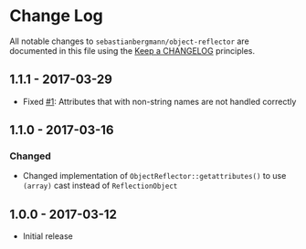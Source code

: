 # Change Log

All notable changes to `sebastianbergmann/object-reflector` are documented in this file using the [Keep a CHANGELOG](http://keepachangelog.com/) principles.

## 1.1.1 - 2017-03-29

* Fixed [#1](https://github.com/sebastianbergmann/object-reflector/issues/1): Attributes that with non-string names are not handled correctly

## 1.1.0 - 2017-03-16

### Changed

* Changed implementation of `ObjectReflector::getattributes()` to use `(array)` cast instead of `ReflectionObject`

## 1.0.0 - 2017-03-12

* Initial release

[1.1.1]: https://github.com/sebastianbergmann/object-enumerator/compare/1.1.0...1.1.1
[1.1.0]: https://github.com/sebastianbergmann/object-enumerator/compare/1.0.0...1.1.0
